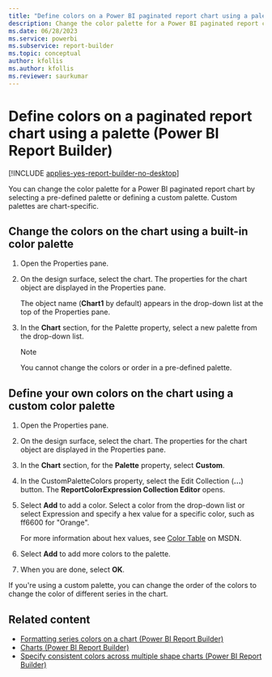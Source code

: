 ```yaml
---
title: "Define colors on a Power BI paginated report chart using a palette | Microsoft Docs"
description: Change the color palette for a Power BI paginated report chart by selecting a pre-defined palette or by defining a custom palette. 
ms.date: 06/28/2023
ms.service: powerbi
ms.subservice: report-builder
ms.topic: conceptual
author: kfollis
ms.author: kfollis
ms.reviewer: saurkumar
---
```

# Define colors on a paginated report chart using a palette (Power BI Report Builder)

[!INCLUDE [applies-yes-report-builder-no-desktop](../../includes/applies-yes-report-builder-no-desktop.md)]

  You can change the color palette for a Power BI paginated report chart by selecting a pre-defined palette or defining a custom palette. Custom palettes are chart-specific.  
  
  
## Change the colors on the chart using a built-in color palette  
  
1. Open the Properties pane.  
  
1. On the design surface, select the chart. The properties for the chart object are displayed in the Properties pane.  
  
     The object name (**Chart1** by default) appears in the drop-down list at the top of the Properties pane.  
  
1. In the **Chart** section, for the Palette property, select a new palette from the drop-down list.  
  
    > [!NOTE]  
    >  You cannot change the colors or order in a pre-defined palette.  
  
## Define your own colors on the chart using a custom color palette  
  
1. Open the Properties pane.  
  
1. On the design surface, select the chart. The properties for the chart object are displayed in the Properties pane.  
  
1. In the **Chart** section, for the **Palette** property, select **Custom**.  
  
1. In the CustomPaletteColors property, select the Edit Collection (**...**) button. The **ReportColorExpression Collection Editor** opens.  
  
1. Select **Add** to add a color. Select a color from the drop-down list or select Expression and specify a hex value for a specific color, such as ff6600 for "Orange".  
  
     For more information about hex values, see [Color Table](https://go.microsoft.com/fwlink/?linkid=9258) on MSDN.  
  
1. Select **Add** to add more colors to the palette.  
  
1. When you are done, select **OK**.  
  
 If you're using a custom palette, you can change the order of the colors to change the color of different series in the chart.  
  
## Related content

- [Formatting series colors on a chart (Power BI Report Builder)](/sql/reporting-services/report-design/formatting-series-colors-on-a-chart-report-builder-and-ssrs)   
- [Charts (Power BI Report Builder)](/sql/reporting-services/report-design/charts-report-builder-and-ssrs)   
- [Specify consistent colors across multiple shape charts (Power BI Report Builder)](/sql/reporting-services/report-design/specify-consistent-colors-across-multiple-shape-charts-report-builder-and-ssrs)  
  
  
